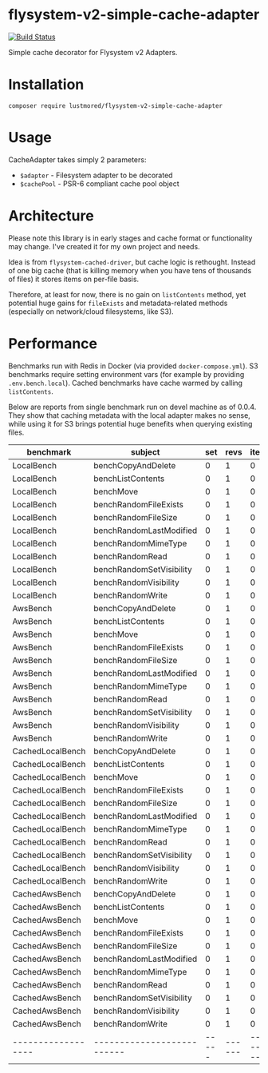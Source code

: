 # flysystem-v2-simple-cache-adapter

[![Build Status](https://travis-ci.com/Lustmored/flysystem-v2-simple-cache-adapter.svg?branch=main)](https://travis-ci.com/Lustmored/flysystem-v2-simple-cache-adapter)

Simple cache decorator for Flysystem v2 Adapters.

# Installation

`composer require lustmored/flysystem-v2-simple-cache-adapter`

# Usage

CacheAdapter takes simply 2 parameters:

* `$adapter` - Filesystem adapter to be decorated
* `$cachePool` - PSR-6 compliant cache pool object

# Architecture

Please note this library is in early stages and cache format or functionality may change. I've created it for my own project and needs.

Idea is from `flysystem-cached-driver`, but cache logic is rethought. Instead of one big cache (that is killing memory when you have tens of thousands of files) it stores items on per-file basis.

Therefore, at least for now, there is no gain on `listContents` method, yet potential huge gains for `fileExists` and metadata-related methods (especially on network/cloud filesystems, like S3).

# Performance

Benchmarks run with Redis in Docker (via provided `docker-compose.yml`). S3 benchmarks require setting environment vars (for example by providing `.env.bench.local`). Cached benchmarks have cache warmed by calling `listContents`.

Below are reports from single benchmark run on devel machine as of 0.0.4. They show that caching metadata with the local adapter makes no sense, while using it for S3 brings potential huge benefits when querying existing files.

| benchmark        | subject                  | set | revs | iter | mem_peak    | time_rev         | comp_z_value | comp_deviation |
|------------------|--------------------------|-----|------|------|-------------|------------------|--------------|----------------|
| LocalBench       | benchCopyAndDelete       | 0   | 1    | 0    | 2,695,904b  | 9,757.000μs      | 0.00σ        | 0.00%          |
| LocalBench       | benchListContents        | 0   | 1    | 0    | 2,695,904b  | 1,925.000μs      | 0.00σ        | 0.00%          |
| LocalBench       | benchMove                | 0   | 1    | 0    | 2,695,896b  | 13,083.000μs     | 0.00σ        | 0.00%          |
| LocalBench       | benchRandomFileExists    | 0   | 1    | 0    | 2,695,904b  | 1,893.000μs      | 0.00σ        | 0.00%          |
| LocalBench       | benchRandomFileSize      | 0   | 1    | 0    | 2,695,904b  | 2,216.000μs      | 0.00σ        | 0.00%          |
| LocalBench       | benchRandomLastModified  | 0   | 1    | 0    | 2,695,904b  | 3,689.000μs      | 0.00σ        | 0.00%          |
| LocalBench       | benchRandomMimeType      | 0   | 1    | 0    | 3,609,408b  | 28,681.000μs     | 0.00σ        | 0.00%          |
| LocalBench       | benchRandomRead          | 0   | 1    | 0    | 2,695,896b  | 3,490.000μs      | 0.00σ        | 0.00%          |
| LocalBench       | benchRandomSetVisibility | 0   | 1    | 0    | 2,695,912b  | 2,958.000μs      | 0.00σ        | 0.00%          |
| LocalBench       | benchRandomVisibility    | 0   | 1    | 0    | 2,695,904b  | 2,866.000μs      | 0.00σ        | 0.00%          |
| LocalBench       | benchRandomWrite         | 0   | 1    | 0    | 2,695,904b  | 11,619.000μs     | 0.00σ        | 0.00%          |
| AwsBench         | benchCopyAndDelete       | 0   | 1    | 0    | 14,163,224b | 25,638,767.000μs | 0.00σ        | 0.00%          |
| AwsBench         | benchListContents        | 0   | 1    | 0    | 10,141,384b | 394,385.000μs    | 0.00σ        | 0.00%          |
| AwsBench         | benchMove                | 0   | 1    | 0    | 17,951,440b | 54,856,950.000μs | 0.00σ        | 0.00%          |
| AwsBench         | benchRandomFileExists    | 0   | 1    | 0    | 11,294,928b | 12,921,070.000μs | 0.00σ        | 0.00%          |
| AwsBench         | benchRandomFileSize      | 0   | 1    | 0    | 11,153,896b | 5,655,586.000μs  | 0.00σ        | 0.00%          |
| AwsBench         | benchRandomLastModified  | 0   | 1    | 0    | 11,153,896b | 5,901,532.000μs  | 0.00σ        | 0.00%          |
| AwsBench         | benchRandomMimeType      | 0   | 1    | 0    | 11,153,896b | 6,200,496.000μs  | 0.00σ        | 0.00%          |
| AwsBench         | benchRandomRead          | 0   | 1    | 0    | 11,098,640b | 5,975,538.000μs  | 0.00σ        | 0.00%          |
| AwsBench         | benchRandomSetVisibility | 0   | 1    | 0    | 11,279,472b | 4,980,556.000μs  | 0.00σ        | 0.00%          |
| AwsBench         | benchRandomVisibility    | 0   | 1    | 0    | 11,086,464b | 7,118,953.000μs  | 0.00σ        | 0.00%          |
| AwsBench         | benchRandomWrite         | 0   | 1    | 0    | 11,223,672b | 6,863,634.000μs  | 0.00σ        | 0.00%          |
| CachedLocalBench | benchCopyAndDelete       | 0   | 1    | 0    | 3,114,992b  | 66,819.000μs     | 0.00σ        | 0.00%          |
| CachedLocalBench | benchListContents        | 0   | 1    | 0    | 3,114,944b  | 29,511.000μs     | 0.00σ        | 0.00%          |
| CachedLocalBench | benchMove                | 0   | 1    | 0    | 3,114,984b  | 120,609.000μs    | 0.00σ        | 0.00%          |
| CachedLocalBench | benchRandomFileExists    | 0   | 1    | 0    | 3,114,992b  | 17,195.000μs     | 0.00σ        | 0.00%          |
| CachedLocalBench | benchRandomFileSize      | 0   | 1    | 0    | 3,114,992b  | 22,410.000μs     | 0.00σ        | 0.00%          |
| CachedLocalBench | benchRandomLastModified  | 0   | 1    | 0    | 3,114,992b  | 13,735.000μs     | 0.00σ        | 0.00%          |
| CachedLocalBench | benchRandomMimeType      | 0   | 1    | 0    | 4,079,264b  | 74,065.000μs     | 0.00σ        | 0.00%          |
| CachedLocalBench | benchRandomRead          | 0   | 1    | 0    | 3,114,984b  | 16,104.000μs     | 0.00σ        | 0.00%          |
| CachedLocalBench | benchRandomSetVisibility | 0   | 1    | 0    | 3,115,000b  | 36,545.000μs     | 0.00σ        | 0.00%          |
| CachedLocalBench | benchRandomVisibility    | 0   | 1    | 0    | 3,114,992b  | 19,188.000μs     | 0.00σ        | 0.00%          |
| CachedLocalBench | benchRandomWrite         | 0   | 1    | 0    | 3,114,992b  | 30,787.000μs     | 0.00σ        | 0.00%          |
| CachedAwsBench   | benchCopyAndDelete       | 0   | 1    | 0    | 14,701,496b | 25,902,601.000μs | 0.00σ        | 0.00%          |
| CachedAwsBench   | benchListContents        | 0   | 1    | 0    | 10,741,088b | 145,838.000μs    | 0.00σ        | 0.00%          |
| CachedAwsBench   | benchMove                | 0   | 1    | 0    | 18,489,776b | 53,389,348.000μs | 0.00σ        | 0.00%          |
| CachedAwsBench   | benchRandomFileExists    | 0   | 1    | 0    | 11,360,328b | 9,891,007.000μs  | 0.00σ        | 0.00%          |
| CachedAwsBench   | benchRandomFileSize      | 0   | 1    | 0    | 10,494,808b | 17,082.000μs     | 0.00σ        | 0.00%          |
| CachedAwsBench   | benchRandomLastModified  | 0   | 1    | 0    | 10,494,808b | 16,780.000μs     | 0.00σ        | 0.00%          |
| CachedAwsBench   | benchRandomMimeType      | 0   | 1    | 0    | 11,362,408b | 4,023,242.000μs  | 0.00σ        | 0.00%          |
| CachedAwsBench   | benchRandomRead          | 0   | 1    | 0    | 11,655,608b | 6,180,574.000μs  | 0.00σ        | 0.00%          |
| CachedAwsBench   | benchRandomSetVisibility | 0   | 1    | 0    | 11,930,632b | 5,753,747.000μs  | 0.00σ        | 0.00%          |
| CachedAwsBench   | benchRandomVisibility    | 0   | 1    | 0    | 11,319,584b | 3,708,345.000μs  | 0.00σ        | 0.00%          |
| CachedAwsBench   | benchRandomWrite         | 0   | 1    | 0    | 11,791,352b | 6,785,903.000μs  | 0.00σ        | 0.00%          |
|------------------|--------------------------|-----|------|------|-------------|------------------|--------------|----------------|
